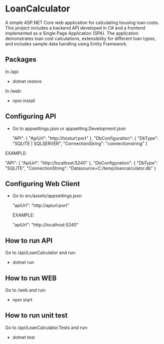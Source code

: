 # LoanCalculator
A simple ASP.NET Core web application for calculating housing loan costs. This project includes a backend API developed in C# and a frontend implemented as a Single Page Application (SPA). The application demonstrates loan cost calculations, extensibility for different loan types, and includes sample data handling using Entity Framework.

## Packages
In /api:
* dotnet restore

In /web:
* npm install

## Configuring API

* Go to appsettings.json or appsetting.Development.json

  "API": {
    "ApiUrl": "http://hosturl:port"
  },
  "DbConfiguration": {
    "DbType": "SQLITE | SQLSERVER",
    "ConnectionString": "connectionstring"
  }

EXAMPLE:

  "API": {
    "ApiUrl": "http://localhost:5240"
  },
  "DbConfiguration": {
    "DbType": "SQLITE",
    "ConnectionString": "Datasource=C:/temp/loancalculator.db"
  }

## Configuring Web Client

* Go to src/assets/appsettings.json

    "apiUrl": "http://apiurl:port"

    EXAMPLE:

    "apiUrl": "http://localhost:5240"

## How to run API
Go to /api/LoanCalculator and run:
* dotnet run

## How to run WEB
Go to /web and run:
* npm start

## How to run unit test
Go to /api/LoanCalculator.Tests and run:
* dotnet test
